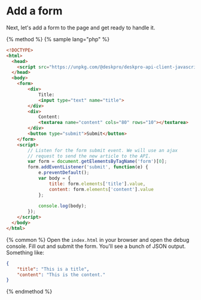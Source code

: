 Add a form
==========
Next, let's add a form to the page and get ready to handle it.

{% method %}
{% sample lang="php" %}
```html
<!DOCTYPE>
<html>
  <head>
    <script src="https://unpkg.com/@deskpro/deskpro-api-client-javascript@2.0.0/dist/index.js"></script>
  </head>
  <body>
    <form>
        <div>
            Title:
            <input type="text" name="title">
        </div>
        <div>
            Content:
            <textarea name="content" cols="80" rows="10"></textarea>
        </div>
        <button type="submit">Submit</button>
    </form>
    <script>
        // Listen for the form submit event. We will use an ajax
        // request to send the new article to the API.
        var form = document.getElementsByTagName('form')[0];
        form.addEventListener('submit', function(e) {
            e.preventDefault();
            var body = {
                title: form.elements['title'].value,
                content: form.elements['content'].value
            };
            
            console.log(body);
        });
    </script>
  </body>
</html>
```

{% common %}
Open the `index.html` in your browser and open the debug console. Fill out and submit the form. You'll see a bunch of JSON output. Something like:

```json
{
    "title": "This is a title",
    "content": "This is the content."
}
```

{% endmethod %}